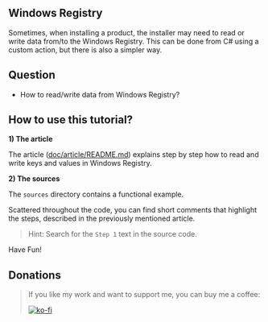 ## Windows Registry

Sometimes, when installing a product, the installer may need to read or write data from/to the Windows Registry. This can be done from C# using a custom action, but there is also a simpler way.

## Question

- How to read/write data from Windows Registry?

## How to use this tutorial?

**1) The article**

The article ([doc/article/README.md](doc/article/README.md)) explains step by step how to read and write keys and values in Windows Registry.

**2) The sources**

The `sources` directory contains a functional example.

Scattered throughout the code, you can find short comments that highlight the steps, described in the previously mentioned article.

> Hint: Search for the `Step 1` text in the source code.

Have Fun!

## Donations

> If you like my work and want to support me, you can buy me a coffee:
>
> [![ko-fi](https://www.ko-fi.com/img/githubbutton_sm.svg)](https://ko-fi.com/Y8Y62EZ8H)

